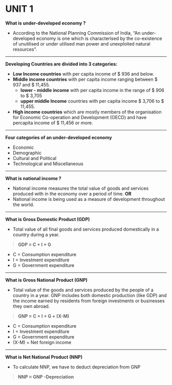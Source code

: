 # UNIT 1

**What is under-developed economy ?**
* According to the National Planning Commission of India, “An under-developed economy is one which is characterised by the co-existence of unutilised or under utilised man power and unexploited natural resources”.
---
**Developing Countries are divided into 3 categories:**
- **Low Income countries** with per capita income of $ 936 and below.
- **Middle income countries** with per capita income ranging between $ 937 and $ 11,455.
	- **lower - middle income** with per capita income in the range of $ 906 to $ 3,705
	- **upper middle Income** countries with per capita income $ 3,706 to $ 11,455.
- **High income countries** which are mostly members of the organisation for Economic Co-operation and Development (OECD) and have percapita income of $ 11,456 or more.
---
**Four categories of an under-developed economy** 
- Economic
- Demographic
- Cultural and Political
- Technological and Miscellaneous
---
**What is national income ?**
- National income measures the total value of goods and services produced with in the economy over a period of time.
**OR**
- National income is being used as a measure of development throughout the world.
---
**What is Gross Domestic Product (GDP)**
- Total value of all final goods and services produced domestically in a country during a year.
> **GDP = C + I + G**

- C = Consumption expenditure
- I = Investment expenditure
- G = Government expenditure
---
**What is Gross National Product (GNP)**
- Total value of the goods and services produced by the people of a country in a year. GNP includes both domestic production (like GDP) and the income earned by residents from foreign investments or businesses they own abroad.
> **GNP = C + I + G + (X-M)**

- C = Consumption expenditure
- I = Investment expenditure
- G = Government expenditure
- (X-M) = Net foreign income
---
**What is Net National Product (NNP)**
- To calculate NNP, we have to deduct depreciation from GNP
> **NNP = GNP -Depreciation**

